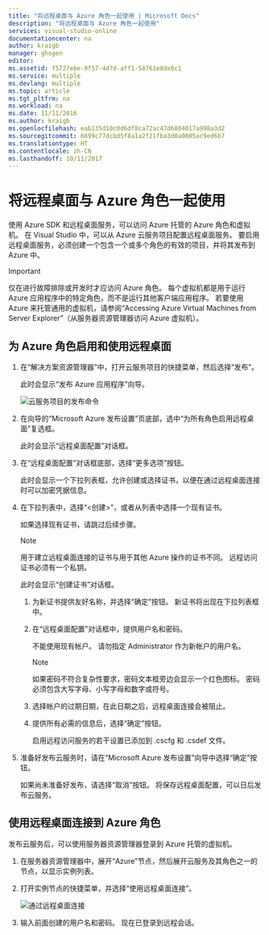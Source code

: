 ```yaml
---
title: "将远程桌面与 Azure 角色一起使用 | Microsoft Docs"
description: "将远程桌面与 Azure 角色一起使用"
services: visual-studio-online
documentationcenter: na
author: kraigb
manager: ghogen
editor: 
ms.assetid: f5727ebe-9f57-4d7d-aff1-58761e8de8c1
ms.service: multiple
ms.devlang: multiple
ms.topic: article
ms.tgt_pltfrm: na
ms.workload: na
ms.date: 11/11/2016
ms.author: kraigb
ms.openlocfilehash: eab135d10c0d6df8ca72ac47d6804017a998a3d2
ms.sourcegitcommit: 6699c77dcbd5f8a1a2f21fba3d0a0005ac9ed6b7
ms.translationtype: HT
ms.contentlocale: zh-CN
ms.lasthandoff: 10/11/2017
---
```

# <a name="using-remote-desktop-with-azure-roles"></a>将远程桌面与 Azure 角色一起使用
使用 Azure SDK 和远程桌面服务，可以访问 Azure 托管的 Azure 角色和虚拟机。 在 Visual Studio 中，可以从 Azure 云服务项目配置远程桌面服务。 要启用远程桌面服务，必须创建一个包含一个或多个角色的有效的项目，并将其发布到 Azure 中。

> [!IMPORTANT]
> 仅在进行故障排除或开发时才应访问 Azure 角色。 每个虚拟机都是用于运行 Azure 应用程序中的特定角色，而不是运行其他客户端应用程序。 若要使用 Azure 来托管通用的虚拟机，请参阅“Accessing Azure Virtual Machines from Server Explorer”（从服务器资源管理器访问 Azure 虚拟机）。
> 
> 

## <a name="to-enable-and-use-remote-desktop-for-an-azure-role"></a>为 Azure 角色启用和使用远程桌面
1. 在“解决方案资源管理器”中，打开云服务项目的快捷菜单，然后选择“发布”。
   
    此时会显示“发布 Azure 应用程序”向导。
   
    ![云服务项目的发布命令](./media/vs-azure-tools-remote-desktop-roles/IC799161.png)
2. 在向导的“Microsoft Azure 发布设置”页底部，选中“为所有角色启用远程桌面”复选框。 
   
    此时会显示“远程桌面配置”对话框。
3. 在“远程桌面配置”对话框底部，选择“更多选项”按钮。 
   
    此时会显示一个下拉列表框，允许创建或选择证书，以便在通过远程桌面连接时可以加密凭据信息。
4. 在下拉列表中，选择“&lt;创建>”，或者从列表中选择一个现有证书。 
   
    如果选择现有证书，请跳过后续步骤。
   
   > [!NOTE]
   > 用于建立远程桌面连接的证书与用于其他 Azure 操作的证书不同。 远程访问证书必须有一个私钥。
   > 
   > 
   
    此时会显示“创建证书”对话框。
   
   1. 为新证书提供友好名称，并选择“确定”按钮。 新证书将出现在下拉列表框中。
   2. 在“远程桌面配置”对话框中，提供用户名和密码。
      
       不能使用现有帐户。 请勿指定 Administrator 作为新帐户的用户名。
      
      > [!NOTE]
      > 如果密码不符合复杂性要求，密码文本框旁边会显示一个红色图标。 密码必须包含大写字母、小写字母和数字或符号。
      > 
      > 
   3. 选择帐户的过期日期，在此日期之后，远程桌面连接会被阻止。
   4. 提供所有必需的信息后，选择“确定”按钮。
      
       启用远程访问服务的若干设置已添加到 .cscfg 和 .csdef 文件。
5. 准备好发布云服务时，请在“Microsoft Azure 发布设置”向导中选择“确定”按钮。
   
    如果尚未准备好发布，请选择“取消”按钮。 将保存远程桌面配置，可以日后发布云服务。

## <a name="connect-to-an-azure-role-by-using-remote-desktop"></a>使用远程桌面连接到 Azure 角色
发布云服务后，可以使用服务器资源管理器登录到 Azure 托管的虚拟机。 

1. 在服务器资源管理器中，展开“Azure”节点，然后展开云服务及其角色之一的节点，以显示实例列表。
2. 打开实例节点的快捷菜单，并选择“使用远程桌面连接”。
   
    ![通过远程桌面连接](./media/vs-azure-tools-remote-desktop-roles/IC799162.png)
3. 输入前面创建的用户名和密码。 现在已登录到远程会话。

